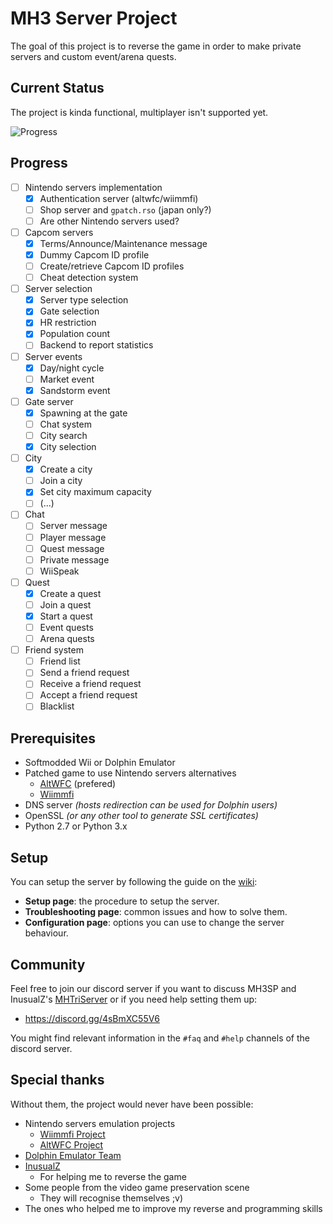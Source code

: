 # MH3 Server Project

The goal of this project is to reverse the game in order to make private servers and custom event/arena quests.

## Current Status
The project is kinda functional, multiplayer isn't supported yet.

![Progress](https://user-images.githubusercontent.com/7890055/132406076-baad3f30-5bce-4417-bd2b-9b32a7873380.png)

## Progress
- [ ] Nintendo servers implementation
  - [x] Authentication server (altwfc/wiimmfi)
  - [ ] Shop server and `gpatch.rso` (japan only?)
  - [ ] Are other Nintendo servers used?
- [ ] Capcom servers
  - [x] Terms/Announce/Maintenance message 
  - [x] Dummy Capcom ID profile
  - [ ] Create/retrieve Capcom ID profiles
  - [ ] Cheat detection system
- [ ] Server selection
  - [x] Server type selection
  - [x] Gate selection
  - [x] HR restriction
  - [x] Population count
  - [ ] Backend to report statistics
- [ ] Server events
  - [x] Day/night cycle
  - [ ] Market event
  - [x] Sandstorm event  
- [ ] Gate server
  - [x] Spawning at the gate
  - [ ] Chat system
  - [ ] City search
  - [x] City selection
- [ ] City
  - [x] Create a city
  - [ ] Join a city
  - [x] Set city maximum capacity
  - [ ] (...)
- [ ] Chat
  - [ ] Server message
  - [ ] Player message
  - [ ] Quest message 
  - [ ] Private message
  - [ ] WiiSpeak
- [ ] Quest
  - [x] Create a quest
  - [ ] Join a quest
  - [x] Start a quest
  - [ ] Event quests
  - [ ] Arena quests
- [ ] Friend system
  - [ ] Friend list
  - [ ] Send a friend request
  - [ ] Receive a friend request
  - [ ] Accept a friend request
  - [ ] Blacklist
 
## Prerequisites
 - Softmodded Wii or Dolphin Emulator
 - Patched game to use Nintendo servers alternatives
   * [AltWFC](https://github.com/polaris-/dwc_network_server_emulator) (prefered)
   * [Wiimmfi](https://wiimmfi.de/)
 - DNS server _(hosts redirection can be used for Dolphin users)_
 - OpenSSL _(or any other tool to generate SSL certificates)_
 - Python 2.7 or Python 3.x

## Setup
You can setup the server by following the guide on the [wiki](https://github.com/sepalani/MH3SP/wiki):
 - **Setup page**: the procedure to setup the server.
 - **Troubleshooting page**: common issues and how to solve them.
 - **Configuration page**: options you can use to change the server behaviour.

## Community
Feel free to join our discord server if you want to discuss MH3SP and 
InusualZ's [MHTriServer](https://github.com/InusualZ/MHTriServer) or if you
need help setting them up:
 - https://discord.gg/4sBmXC55V6

You might find relevant information in the `#faq` and `#help` channels of
the discord server.

## Special thanks
Without them, the project would never have been possible:
 - Nintendo servers emulation projects
   * [Wiimmfi Project](https://wiimmfi.de/)
   * [AltWFC Project](https://github.com/polaris-/dwc_network_server_emulator)
 - [Dolphin Emulator Team](https://dolphin-emu.org/)
 - [InusualZ](https://github.com/InusualZ)
   * For helping me to reverse the game
 - Some people from the video game preservation scene
   * They will recognise themselves ;v)
 - The ones who helped me to improve my reverse and programming skills
